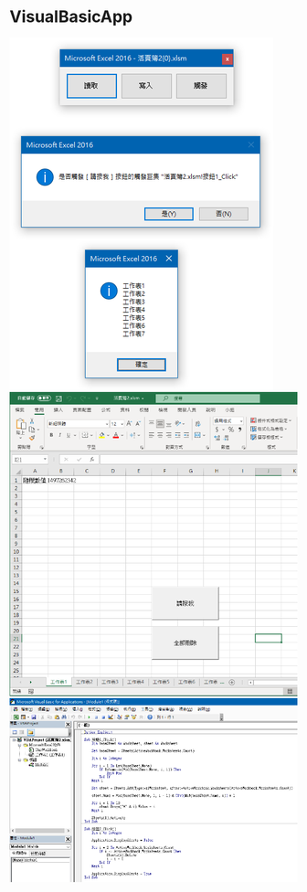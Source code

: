 # VisualBasicApp

![VisualBasicApp](VisualBasicApp.png "VisualBasicApp")  
![VisualBasicExcel](VisualBasicExcel.png "VisualBasicExcel")  
![VisualBasicScript](VisualBasicScript.png "VisualBasicScript")
